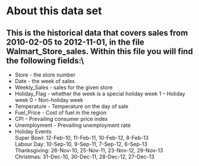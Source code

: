 # About this data set
## This is the historical data that covers sales from 2010-02-05 to 2012-11-01, in the file Walmart_Store_sales. Within this file you will find the following fields:\

* Store - the store number
* Date - the week of sales
* Weekly_Sales - sales for the given store
* Holiday_Flag - whether the week is a special holiday week 1 – Holiday week 0 – Non-holiday week
* Temperature - Temperature on the day of sale
* Fuel_Price - Cost of fuel in the region
* CPI – Prevailing consumer price index
* Unemployment - Prevailing unemployment rate
* Holiday Events<br /> Super Bowl: 12-Feb-10, 11-Feb-11, 10-Feb-12, 8-Feb-13<br /> Labour Day: 10-Sep-10, 9-Sep-11, 7-Sep-12, 6-Sep-13<br /> Thanksgiving: 26-Nov-10, 25-Nov-11, 23-Nov-12, 29-Nov-13<br /> Christmas: 31-Dec-10, 30-Dec-11, 28-Dec-12, 27-Dec-13
